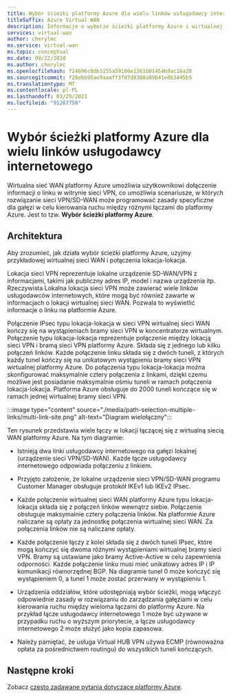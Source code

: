 ```yaml
---
title: Wybór ścieżki platformy Azure dla wielu linków usługodawcy internetowego
titleSuffix: Azure Virtual WAN
description: Informacje o wyborze ścieżki platformy Azure i wirtualnej sieci WAN
services: virtual-wan
author: cherylmc
ms.service: virtual-wan
ms.topic: conceptual
ms.date: 09/22/2020
ms.author: cherylmc
ms.openlocfilehash: f24696c0db3155a59106e1361b01454b9ac16a20
ms.sourcegitcommit: f28ebb95ae9aaaff3f87d8388a09b41e0b3445b5
ms.translationtype: MT
ms.contentlocale: pl-PL
ms.lasthandoff: 03/29/2021
ms.locfileid: "91267758"
---
```

# <a name="azure-path-selection-across-multiple-isp-links"></a>Wybór ścieżki platformy Azure dla wielu linków usługodawcy internetowego

Wirtualna sieć WAN platformy Azure umożliwia użytkownikowi dołączenie informacji o linku w witrynie sieci VPN, co umożliwia scenariusze, w których rozwiązanie sieci VPN/SD-WAN może programować zasady specyficzne dla gałęzi w celu kierowania ruchu między różnymi łączami do platformy Azure. Jest to tzw. **Wybór ścieżki platformy Azure**.

## <a name="architecture"></a>Architektura

Aby zrozumieć, jak działa wybór ścieżki platformy Azure, użyjmy przykładowej wirtualnej sieci WAN i połączenia lokacja-lokacja.

Lokacja sieci VPN reprezentuje lokalne urządzenie SD-WAN/VPN z informacjami, takimi jak publiczny adres IP, model i nazwa urządzenia itp. Rzeczywista Lokalna lokacja sieci VPN może zawierać wiele linków usługodawców internetowych, które mogą być również zawarte w informacjach o lokacji wirtualnej sieci WAN. Pozwala to wyświetlić informacje o linku na platformie Azure.

Połączenie IPsec typu lokacja-lokacja w sieci VPN wirtualnej sieci WAN kończy się na wystąpieniach bramy sieci VPN w koncentratorze wirtualnym. Połączenie typu lokacja-lokacja reprezentuje połączenie między lokacją sieci VPN i bramą sieci VPN platformy Azure. Składa się z jednego lub kilku połączeń linków. Każde połączenie linku składa się z dwóch tuneli, z których każdy tunel kończy się na unikatowym wystąpieniu bramy sieci VPN wirtualnej platformy Azure. Do połączenia typu lokacja-lokacja można skonfigurować maksymalnie cztery połączenia z linkami, dzięki czemu możliwe jest posiadanie maksymalnie ośmiu tuneli w ramach połączenia lokacja-lokacja. Platforma Azure obsługuje do 2000 tuneli kończące się w ramach jednej wirtualnej bramy sieci VPN.

:::image type="content" source="./media/path-selection-multiple-links/multi-link-site.png" alt-text="Diagram wielołączny":::

Ten rysunek przedstawia wiele łączy w lokacji łączącej się z wirtualną siecią WAN platformy Azure. Na tym diagramie:

* Istnieją dwa linki usługodawcy internetowego na gałęzi lokalnej (urządzenie sieci VPN/SD-WAN). Każde łącze usługodawcy internetowego odpowiada połączeniu z linkiem.

* Przyjęto założenie, że lokalne urządzenie sieci VPN/SD-WAN programu Customer Manager obsługuje protokół IKEv1 lub IKEv2 IPsec.

* Każde połączenie wirtualnej sieci WAN platformy Azure typu lokacja-lokacja składa się z połączeń linków wewnątrz siebie. Połączenie obsługuje maksymalnie cztery połączenia linków. Na platformie Azure naliczane są opłaty za jednostkę połączenia wirtualnej sieci WAN. Za połączenia linków nie są naliczane opłaty.

* Każde połączenie łączy z kolei składa się z dwóch tuneli IPsec, które mogą kończyć się dwoma różnymi wystąpieniami wirtualnej bramy sieci VPN. Bramy są ustawiane jako bramy Active-Active w celu zapewnienia odporności. Każde połączenie linku musi mieć unikatowy adres IP i IP komunikacji równorzędnej BGP. Na diagramie tunel 0 może kończyć się wystąpieniem 0, a tunel 1 może zostać przerwany w wystąpieniu 1.

* Urządzenia oddziałów, które udostępniają wybór ścieżki, mogą włączyć odpowiednie zasady w rozwiązaniu do zarządzania gałęziami w celu kierowania ruchu między wieloma łączami do platformy Azure. Na przykład łącze usługodawcy internetowego 1 może być używane w przypadku ruchu o wyższym priorytecie, a łącze usługodawcy internetowego 2 może służyć jako kopia zapasowa.

* Należy pamiętać, że usługa Virtual HUB VPN używa ECMP (równoważna opłata za pośrednictwem routingu) do wszystkich tuneli kończących.

## <a name="next-steps"></a>Następne kroki

Zobacz [często zadawane pytania dotyczące platformy Azure](virtual-wan-faq.md).